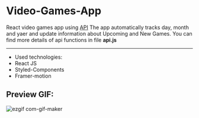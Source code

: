 # Video-Games-App

React video games app using [API](https://rawg.io/)
The app automatically tracks day, month and yaer and update information about Upcoming and New Games.
You can find more details of api functions in file __api.js__ 

---

* Used technologies:
 * React JS
 * Styled-Components
 * Framer-motion
     
## Preview GIF:

![ezgif com-gif-maker](https://user-images.githubusercontent.com/73307960/113587212-c0aa9980-962e-11eb-9b69-42025ff142c5.gif)

